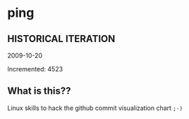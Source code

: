 # ping

## HISTORICAL ITERATION
2009-10-20

Incremented: 4523

## What is this?? 
Linux skills to hack the github commit visualization chart `;-)`
